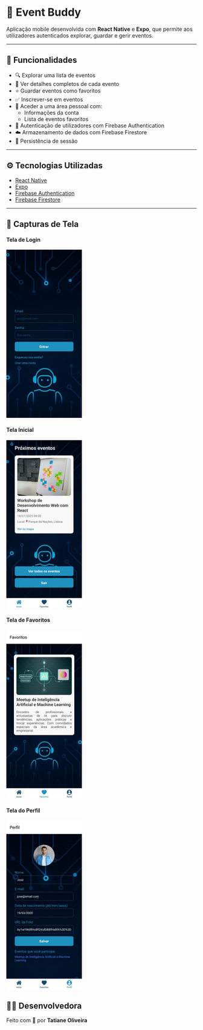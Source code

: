 # 📱 Event Buddy

Aplicação mobile desenvolvida com **React Native** e **Expo**, que permite aos utilizadores autenticados explorar, guardar e gerir eventos.

---

## 📌 Funcionalidades

- 🔍 Explorar uma lista de eventos 
- 📄 Ver detalhes completos de cada evento
- ⭐ Guardar eventos como favoritos
- ✅ Inscrever-se em eventos
- 👤 Aceder a uma área pessoal com:
  - Informações da conta
  - Lista de eventos favoritos
- 🔐 Autenticação de utilizadores com Firebase Authentication
- ☁️ Armazenamento de dados com Firebase Firestore
- 💾 Persistência de sessão

---

## ⚙️ Tecnologias Utilizadas

- [React Native](https://reactnative.dev/)
- [Expo](https://expo.dev/)
- [Firebase Authentication](https://firebase.google.com/products/auth)
- [Firebase Firestore](https://firebase.google.com/products/firestore)

---

## 📸 Capturas de Tela

<h4>Tela de Login</h4>
<img src="./assets/Login.jpeg" alt="Tela de Login" width="200"/>

<h4>Tela Inicial</h4>
<img src="./assets/Inicio.jpeg" alt="Tela Inicial" width="200"/>

<h4>Tela de Favoritos</h4>
<img src="./assets/Favoritos.jpeg" alt="Tela de Favoritos" width="200"/>

<h4>Tela do Perfil</h4>
<img src="./assets/Perfil.jpeg" alt="Tela do Perfil" width="200"/>


## 👩‍💻 Desenvolvedora

Feito com 💜 por **Tatiane Oliveira**